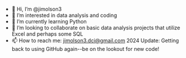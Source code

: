 - 👋 Hi, I’m @jimolson3
- 👀 I’m interested in data analysis and coding
- 🌱 I’m currently learning Python
- 💞️ I’m looking to collaborate on basic data analysis projects that utilize Excel and perhaps some SQL
- 📫 How to reach me:  jimolson3.dci@gmail.com
  2024 Update:  Getting back to using GitHub again--be on the lookout for new code!

<!---
jimolson3/jimolson3 is a ✨ special ✨ repository because its `README.md` (this file) appears on your GitHub profile.
You can click the Preview link to take a look at your changes.
--->
